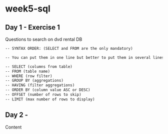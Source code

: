 # week5-sql

## Day 1 - Exercise 1
Questions to search on dvd rental DB

```md
-- SYNTAX ORDER: (SELECT and FROM are the only mandatory)

-- You can put them in one line but better to put them in several lines in the following order:

-- SELECT (columns from table)
-- FROM (table name)
-- WHERE (row filter)
-- GROUP BY (aggregations)
-- HAVING (filter aggregations)
-- ORDER BY (column value ASC or DESC)
-- OFFSET (number of rows to skip)
-- LIMIT (max number of rows to display)
```

## Day 2 - 
Content
